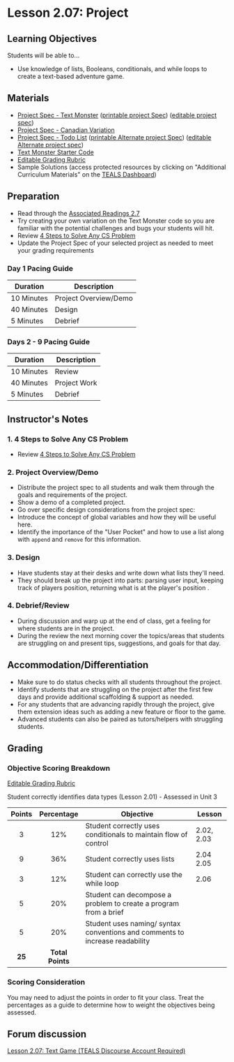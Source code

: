# Lesson 2.07: Project

## Learning Objectives

Students will be able to...
* Use knowledge of lists, Booleans, conditionals, and while loops to create a text-based adventure game.

## Materials

* [Project Spec - Text Monster][] ([printable project Spec][]) ([editable project spec][])
* [Project Spec - Canadian Variation][]
* [Project Spec - Todo List][] ([printable Alternate project Spec][]) ([editable Alternate project spec][])
* [Text Monster Starter Code](https://github.com/TEALSK12/2nd-semester-introduction-to-computer-science/raw/master/units/2_unit/07_lesson/text_Monster_Starter_Code.py)
* [Editable Grading Rubric](https://github.com/TEALSK12/2nd-semester-introduction-to-computer-science/raw/master/units/2_unit/07_lesson/rubric.docx)
* Sample Solutions (access protected resources by clicking on "Additional Curriculum Materials" on the [TEALS Dashboard][])

## Preparation

* Read through the [Associated Readings 2.7](https://tealsk12.github.io/2nd-semester-introduction-to-computer-science/readings.md.html#associatedreadings/2.7)
* Try creating your own variation on the Text Monster code so you are familiar with the potential challenges and bugs your students will hit.
* Review [4 Steps to Solve Any CS Problem]
* Update the Project Spec of your selected project as needed to meet your grading requirements

### Day 1 Pacing Guide

| **Duration**   | **Description** |
| ---------- | ----------- |
| 10 Minutes | Project Overview/Demo|
| 40 Minutes | Design      |
| 5 Minutes | Debrief  |

### Days 2 - 9 Pacing Guide

| **Duration**   | **Description** |
| ---------- | ----------- |
| 10 Minutes | Review      |
| 40 Minutes | Project Work|
| 5 Minutes | Debrief  |

## Instructor's Notes

### 1. 4 Steps to Solve Any CS Problem

* Review [4 Steps to Solve Any CS Problem]

### 2. Project Overview/Demo

* Distribute the project spec to all students and walk them through the goals and requirements of the project.
* Show a demo of a completed project.
* Go over specific design considerations from the project spec:
* Introduce the concept of global variables and how they will be useful here.
* Identify the importance of the "User Pocket" and how to use a list along with `append` and `remove` for this information.

### 3. Design

* Have students stay at their desks and write down what lists they'll need.
* They should break up the project into parts: parsing user input, keeping track of players position, returning what is at the player's position .

### 4. Debrief/Review

* During discussion and warp up at the end of class, get a feeling for where students are in the project.
* During the review the next morning cover the topics/areas that students are struggling on and present tips, suggestions, and goals for that day.

## Accommodation/Differentiation

* Make sure to do status checks with all students throughout the project.
* Identify students that are struggling on the project after the first few days and provide additional scaffolding & support as needed.
* For any students that are advancing rapidly through the project, give them extension ideas such as adding a new feature or floor to the game.
* Advanced students can also be paired as tutors/helpers with struggling students.

## Grading

### Objective Scoring Breakdown

[Editable Grading Rubric](https://github.com/TEALSK12/2nd-semester-introduction-to-computer-science/raw/master/units/2_unit/07_lesson/rubric.docx)

Student correctly identifies data types (Lesson 2.01) - Assessed in Unit 3

| Points | Percentage| Objective | Lesson |
| :---: | :---: | --- | --- |
| 3 | 12% | Student correctly uses conditionals to maintain flow of control|2.02, 2.03 |
| 9 | 36% | Student correctly uses lists | 2.04 2.05 |
| 3 | 12% | Student can correctly use the while loop | 2.06 |
| 5 | 20% | Student can decompose a problem to create a program from a brief | |
| 5 | 20% | Student uses naming/ syntax conventions and comments to increase readability | |
| **25** | **Total Points** | | |

### Scoring Consideration

You may need to adjust the points in order to fit your class. Treat the percentages as a guide to determine how to weight the objectives being assessed.

## Forum discussion

[Lesson 2.07: Text Game (TEALS Discourse Account Required)](https://forums.tealsk12.org/c/2nd-semester-unit-2/lesson-2-07-text-game)

[Project Spec - Canadian Variation]: project_canada.md
[Project Spec - Text Monster]: project.md
[Project Spec - Todo List]: alternate_project.md
[Text Monster Game - Example Code]: project_file.py
[TEALS Dashboard]:http:/www.tealsk12.org/dashboard
[4 Steps to Solve Any CS Problem]:https://github.com/TEALS-IntroCS/2nd-semester-introduction-to-computer-science-principles/raw/master/units/4%20Steps%20to%20Solve%20Any%20CS%20Problem.pdf
[printable project Spec]: https://github.com/TEALSK12/2nd-semester-introduction-to-computer-science/raw/master/units/2_unit/07_lesson/project.pdf
[editable project spec]: https://github.com/TEALSK12/2nd-semester-introduction-to-computer-science/raw/master/units/2_unit/07_lesson/project.docx
[printable alternate project Spec]: https://github.com/TEALSK12/2nd-semester-introduction-to-computer-science/raw/master/units/2_unit/07_lesson/alternate_project.pdf
[editable alternate project spec]: https://github.com/TEALSK12/2nd-semester-introduction-to-computer-science/raw/master/units/2_unit/07_lesson/alternate_project.docx
